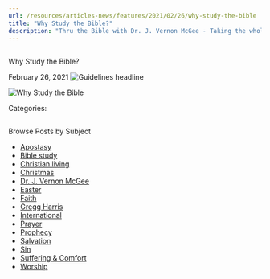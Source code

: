 ```yaml
---
url: /resources/articles-news/features/2021/02/26/why-study-the-bible
title: "Why Study the Bible?"
description: "Thru the Bible with Dr. J. Vernon McGee - Taking the whole Word to the whole world"
---
```







## 
 Why Study the Bible?


February 26, 2021
![](https://ttb.org/images/default-source/why-study/guidelines-headlinecfb9c308-baa0-40c2-9dad-bbac80039ea9.jpg?sfvrsn=a2b41f16_1 "Guidelines headline")




![Why Study the Bible](/images/default-source/why-study/why-study-the-bible.jpg?sfvrsn=d3b41f16_0)



Categories: 









## 
 Browse Posts by Subject


* [Apostasy](/resources/articles-news/-in-tags/tags/Apostasy)
* [Bible study](/resources/articles-news/-in-tags/tags/Bible-study)
* [Christian living](/resources/articles-news/-in-tags/tags/Christian-living)
* [Christmas](/resources/articles-news/-in-tags/tags/Christmas)
* [Dr. J. Vernon McGee](/resources/articles-news/-in-tags/tags/Dr-J-Vernon-McGee)
* [Easter](/resources/articles-news/-in-tags/tags/easter)
* [Faith](/resources/articles-news/-in-tags/tags/Faith)
* [Gregg Harris](/resources/articles-news/-in-tags/tags/Gregg-Harris)
* [International](/resources/articles-news/-in-tags/tags/International)
* [Prayer](/resources/articles-news/-in-tags/tags/prayer)
* [Prophecy](/resources/articles-news/-in-tags/tags/Prophecy)
* [Salvation](/resources/articles-news/-in-tags/tags/Salvation)
* [Sin](/resources/articles-news/-in-tags/tags/sin)
* [Suffering & Comfort](/resources/articles-news/-in-tags/tags/Suffering-Comfort)
* [Worship](/resources/articles-news/-in-tags/tags/worship)






